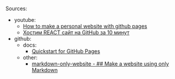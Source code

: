 Sources:
- youtube:
	- [How to make a personal website with github pages](https://www.youtube.com/watch?v=qZsgPgGdOzQ)
	- [Хостим REACT сайт на GitHub за 10 минут](https://www.youtube.com/watch?v=jnyMoXlbEno)
- github:
	- docs:
		- [Quickstart for GitHub Pages](https://docs.github.com/en/pages/quickstart)
	- other:
		-  [markdown-only-website - ## Make a website using only Markdown](https://egillespie.github.io/markdown-only-website/)

